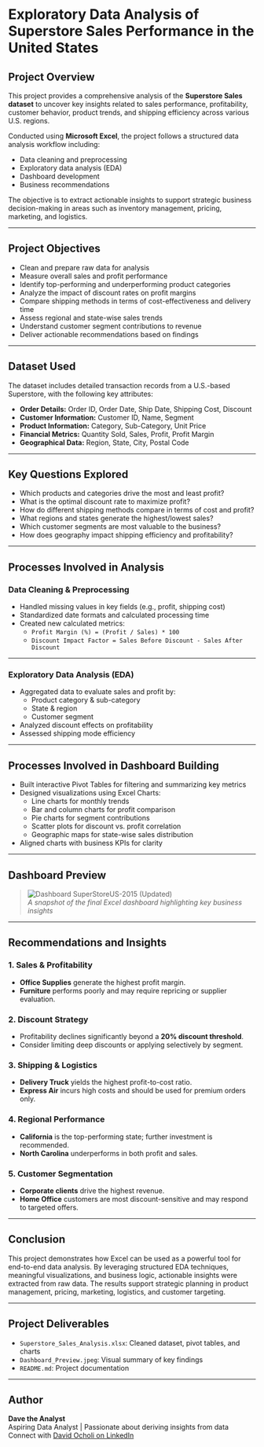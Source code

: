 # Exploratory Data Analysis of Superstore Sales Performance in the United States

## Project Overview

This project provides a comprehensive analysis of the **Superstore Sales dataset** to uncover key insights related to sales performance, profitability, customer behavior, product trends, and shipping efficiency across various U.S. regions.

Conducted using **Microsoft Excel**, the project follows a structured data analysis workflow including:
- Data cleaning and preprocessing
- Exploratory data analysis (EDA)
- Dashboard development
- Business recommendations

The objective is to extract actionable insights to support strategic business decision-making in areas such as inventory management, pricing, marketing, and logistics.

---

## Project Objectives

- Clean and prepare raw data for analysis
- Measure overall sales and profit performance
- Identify top-performing and underperforming product categories
- Analyze the impact of discount rates on profit margins
- Compare shipping methods in terms of cost-effectiveness and delivery time
- Assess regional and state-wise sales trends
- Understand customer segment contributions to revenue
- Deliver actionable recommendations based on findings

---

## Dataset Used

The dataset includes detailed transaction records from a U.S.-based Superstore, with the following key attributes:

- **Order Details:** Order ID, Order Date, Ship Date, Shipping Cost, Discount
- **Customer Information:** Customer ID, Name, Segment
- **Product Information:** Category, Sub-Category, Unit Price
- **Financial Metrics:** Quantity Sold, Sales, Profit, Profit Margin
- **Geographical Data:** Region, State, City, Postal Code

---

## Key Questions Explored

- Which products and categories drive the most and least profit?
- What is the optimal discount rate to maximize profit?
- How do different shipping methods compare in terms of cost and profit?
- What regions and states generate the highest/lowest sales?
- Which customer segments are most valuable to the business?
- How does geography impact shipping efficiency and profitability?

---

## Processes Involved in Analysis

### Data Cleaning & Preprocessing

- Handled missing values in key fields (e.g., profit, shipping cost)
- Standardized date formats and calculated processing time
- Created new calculated metrics:
  - `Profit Margin (%) = (Profit / Sales) * 100`
  - `Discount Impact Factor = Sales Before Discount - Sales After Discount`

---

### Exploratory Data Analysis (EDA)

- Aggregated data to evaluate sales and profit by:
  - Product category & sub-category
  - State & region
  - Customer segment
- Analyzed discount effects on profitability
- Assessed shipping mode efficiency

---

## Processes Involved in Dashboard Building

- Built interactive Pivot Tables for filtering and summarizing key metrics
- Designed visualizations using Excel Charts:
  - Line charts for monthly trends
  - Bar and column charts for profit comparison
  - Pie charts for segment contributions
  - Scatter plots for discount vs. profit correlation
  - Geographic maps for state-wise sales distribution
- Aligned charts with business KPIs for clarity

---

## Dashboard Preview

> ![Dashboard  SuperStoreUS-2015 (Updated)](https://github.com/user-attachments/assets/77c8e48b-0845-41f2-a4a0-2af98e6f08bf)  
> *A snapshot of the final Excel dashboard highlighting key business insights*

---

## Recommendations and Insights

### 1. Sales & Profitability
- **Office Supplies** generate the highest profit margin.
- **Furniture** performs poorly and may require repricing or supplier evaluation.

### 2. Discount Strategy
- Profitability declines significantly beyond a **20% discount threshold**.
- Consider limiting deep discounts or applying selectively by segment.

### 3. Shipping & Logistics
- **Delivery Truck** yields the highest profit-to-cost ratio.
- **Express Air** incurs high costs and should be used for premium orders only.

### 4. Regional Performance
- **California** is the top-performing state; further investment is recommended.
- **North Carolina** underperforms in both profit and sales.

### 5. Customer Segmentation
- **Corporate clients** drive the highest revenue.
- **Home Office** customers are most discount-sensitive and may respond to targeted offers.

---

## Conclusion

This project demonstrates how Excel can be used as a powerful tool for end-to-end data analysis. By leveraging structured EDA techniques, meaningful visualizations, and business logic, actionable insights were extracted from raw data. The results support strategic planning in product management, pricing, marketing, logistics, and customer targeting.

---

## Project Deliverables

- `Superstore_Sales_Analysis.xlsx`: Cleaned dataset, pivot tables, and charts
- `Dashboard_Preview.jpeg`: Visual summary of key findings
- `README.md`: Project documentation

---

## Author

**Dave the Analyst**  
Aspiring Data Analyst | Passionate about deriving insights from data  
Connect with [David Ocholi on LinkedIn ](https://www.linkedin.com/in/david-ocholi/)  
